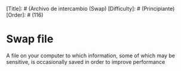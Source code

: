 [Title]: # (Archivo de intercambio (Swap)
[Difficulty]: # (Principiante)
[Order]: # (116)

# Swap file

A file on your computer to which information, some of which may be sensitive, is occasionally saved in order to improve performance